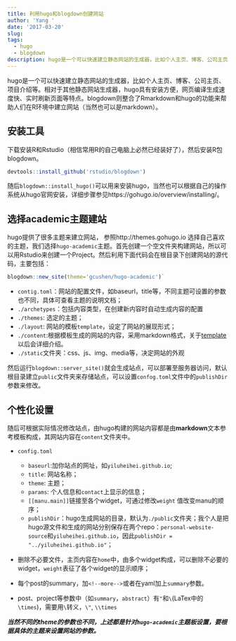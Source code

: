 ```yaml
---
title: 利用hugo和blogdown创建网站
author: 'Yang '
date: '2017-03-20'
slug: 
tags:
  - hugo
  - blogdown
description: hugo是一个可以快速建立静态网站的生成器，比如个人主页、博客、公司主页、项目介绍等。相对于其他静态网站生成器，hugo具有安装方便，网页编译生成速度快、实时刷新页面等特点。blogdown则整合了Rmarkdown和hugo的功能来帮助人们在R环境中建立网站（当然也可以是markdown）。
---
```



hugo是一个可以快速建立静态网站的生成器，比如个人主页、博客、公司主页、项目介绍等。相对于其他静态网站生成器，hugo具有安装方便，网页编译生成速度快、实时刷新页面等特点。blogdown则整合了Rmarkdown和hugo的功能来帮助人们在R环境中建立网站（当然也可以是markdown）。

## 安装工具

下载安装R和Rstudio（相信常用R的自己电脑上必然已经装好了），然后安装R包blogdown。

```r
devtools::install_github('rstudio/blogdown')
```

随后`blogdown::install_hugo()`可以用来安装hugo，当然也可以根据自己的操作系统从hugo官网安装，详细步骤参见https://gohugo.io/overview/installing/。


## 选择academic主题建站

hugo提供了很多主题来建立网站， 参照http://themes.gohugo.io 选择自己喜欢的主题，我们选择`hugo-academic`主题。首先创建一个空文件夹构建网站，所以可以用Rstudio来创建一个Project。然后利用下面代码会在根目录下创建网站的源代码，主要包括：

 ```r
 blogdown::new_site(theme='gcushen/hugo-academic')` 
```
- `contig.toml`：网站的配置文件，如baseurl，title等，不同主题可设置的参数也不同，具体可查看主题的说明文档；
- `./archetypes`：包括内容类型，在创建新内容时自动生成内容的配置
- `./themes`: 选定的主题；
- `./layout`: 网站的模板`template`，设定了网站的展现形式；
- `./content`:根据模板生成的网站的内容，采用markdown格式，关于[template](https://gohugo.io/templates/overview/)以后会详细介绍。
- `./static`文件夹：css、js、img、media等，决定网站的外观


然后运行`blogdown::server_site()`就会生成站点，可以部署至服务器访问，默认根目录建立`public`文件夹来存储站点，可以设置`confog.toml`文件中的`publishDir`参数来修改。


## 个性化设置

随后可根据实际情况修改站点，由hugo构建的网站内容都是由**markdown**文本参考模板构成，其网站内容在`content`文件夹中。

- `config.toml`
  - `baseurl`:加你站点的网址，如`yiluheihei.github.io`;
  - `title`: 网站名称；
  - `theme`: 主题；
  - `params`: 个人信息和`contact`上显示的信息；
  - `[[manu.main]]`链接至各个widget，可通过修改`weight`
值改变manu的顺序；
  - `publishDir`：hugo生成网站的目录，默认为`./public`文件夹；我个人是把hugo源文件和生成的网站分别保存在两个repo：`personal-website-source`和`yiluheihei.github.io`，因此`publishDir = "../yiluheihei.github.io"`；

- 删除不必要文件，主页内容在`home`中，由多个widget构成，可以删除不必要的widget，`weight`表征了各个widget的显示顺序；

- 每个post的summary，加<code>&#60;&#33;&#45;&#45;more&#45;&#45;&#62;</code>或者在yaml加上`summary`参数。

- post、project等参数中（如`summary`，`abstract`）有`"`和`\`(LaTex中的`\times`)，需要用`\`转义，`\"`, `\\times`

<i>**当然不同的theme的参数也不同，上述都是针对`hugo-academic`主题板设置，要根据具体的主题来设置网站的参数。**</i>





